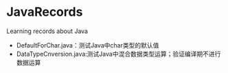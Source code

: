 # JavaRecords
Learning records about Java
- DefaultForChar.java：测试Java中char类型的默认值
- DataTypeCnversion.java:测试Java中混合数据类型运算；验证编译期不进行数据运算
